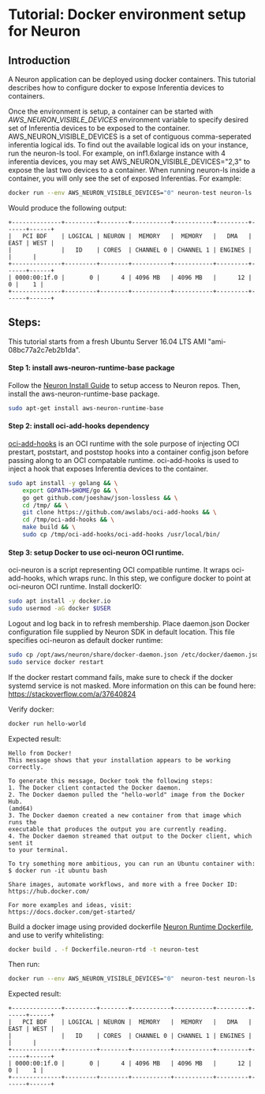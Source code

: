 # Tutorial: Docker environment setup for Neuron

## Introduction

A Neuron application can be deployed using docker containers. This tutorial 
describes how to configure docker to expose Inferentia devices to containers.  

Once the environment is setup, a container can be started with 
*AWS_NEURON_VISIBLE_DEVICES* environment variable to specify desired set 
of Inferentia devices to be exposed to the container. AWS_NEURON_VISIBLE_DEVICES 
is a set of contiguous comma-seperated inferentia logical ids. To find out the 
available logical ids on your instance, run the neuron-ls tool.
For example, on inf1.6xlarge instance with 4 inferentia devices, you may 
set AWS_NEURON_VISIBLE_DEVICES="2,3" to expose the last two devices to a 
container.
When running neuron-ls inside a container, you will only see the set of exposed Inferentias.
For example:
```bash
docker run --env AWS_NEURON_VISIBLE_DEVICES="0" neuron-test neuron-ls
```
Would produce the following output:
```
+--------------+---------+--------+-----------+-----------+---------+------+------+
|   PCI BDF    | LOGICAL | NEURON |  MEMORY   |  MEMORY   |   DMA   | EAST | WEST |
|              |   ID    | CORES  | CHANNEL 0 | CHANNEL 1 | ENGINES |      |      |
+--------------+---------+--------+-----------+-----------+---------+------+------+
| 0000:00:1f.0 |       0 |      4 | 4096 MB   | 4096 MB   |      12 |    0 |    1 |
+--------------+---------+--------+-----------+-----------+---------+------+------+

```

##  Steps:

This tutorial starts from a fresh Ubuntu Server 16.04 LTS AMI "ami-08bc77a2c7eb2b1da".

#### Step 1: install aws-neuron-runtime-base  package
Follow the [Neuron Install Guide](../neuron-install-guide.md) to setup access to Neuron repos.
Then, install the aws-neuron-runtime-base package. 
```bash
sudo apt-get install aws-neuron-runtime-base
```


#### Step 2: install oci-add-hooks dependency 

[oci-add-hooks](https://github.com/awslabs/oci-add-hooks) is an OCI runtime with the sole purpose of injecting OCI prestart, poststart, and poststop hooks into a container config.json before passing along to an OCI compatable runtime.
oci-add-hooks is used to inject a hook that exposes Inferentia devices to the container.
```bash
sudo apt install -y golang && \
    export GOPATH=$HOME/go && \
    go get github.com/joeshaw/json-lossless && \
    cd /tmp/ && \
    git clone https://github.com/awslabs/oci-add-hooks && \
    cd /tmp/oci-add-hooks && \
    make build && \
    sudo cp /tmp/oci-add-hooks/oci-add-hooks /usr/local/bin/
```


#### Step 3: setup Docker to use oci-neuron OCI runtime.
oci-neuron is a script representing OCI compatible runtime. It wraps oci-add-hooks, which wraps runc. In this step, we configure docker to point at oci-neuron OCI runtime.
Install dockerIO:

```bash
sudo apt install -y docker.io
sudo usermod -aG docker $USER
```

Logout and log back in to refresh membership. 
Place daemon.json Docker configuration file supplied by Neuron SDK in default location. This file specifies oci-neuron as default docker runtime:

```bash
sudo cp /opt/aws/neuron/share/docker-daemon.json /etc/docker/daemon.json
sudo service docker restart
```

If the docker restart command fails, make sure to check if the docker systemd service is not masked. More information on this can be found here: https://stackoverflow.com/a/37640824

Verify docker:

```bash
docker run hello-world
```

Expected result:
```
Hello from Docker!
This message shows that your installation appears to be working correctly.

To generate this message, Docker took the following steps:
1. The Docker client contacted the Docker daemon.
2. The Docker daemon pulled the "hello-world" image from the Docker Hub.
(amd64)
3. The Docker daemon created a new container from that image which runs the
executable that produces the output you are currently reading.
4. The Docker daemon streamed that output to the Docker client, which sent it
to your terminal.

To try something more ambitious, you can run an Ubuntu container with:
$ docker run -it ubuntu bash

Share images, automate workflows, and more with a free Docker ID:
https://hub.docker.com/

For more examples and ideas, visit:
https://docs.docker.com/get-started/
```


Build a docker image using provided dockerfile [Neuron Runtime Dockerfile](./docker-example/Dockerfile.neuron-rtd), and use to verify whitelisting:
```bash
docker build . -f Dockerfile.neuron-rtd -t neuron-test
```

Then run:
```bash
docker run --env AWS_NEURON_VISIBLE_DEVICES="0"  neuron-test neuron-ls
```
Expected result:
```
+--------------+---------+--------+-----------+-----------+---------+------+------+
|   PCI BDF    | LOGICAL | NEURON |  MEMORY   |  MEMORY   |   DMA   | EAST | WEST |
|              |   ID    | CORES  | CHANNEL 0 | CHANNEL 1 | ENGINES |      |      |
+--------------+---------+--------+-----------+-----------+---------+------+------+
| 0000:00:1f.0 |       0 |      4 | 4096 MB   | 4096 MB   |      12 |    0 |    1 |
+--------------+---------+--------+-----------+-----------+---------+------+------+

```
